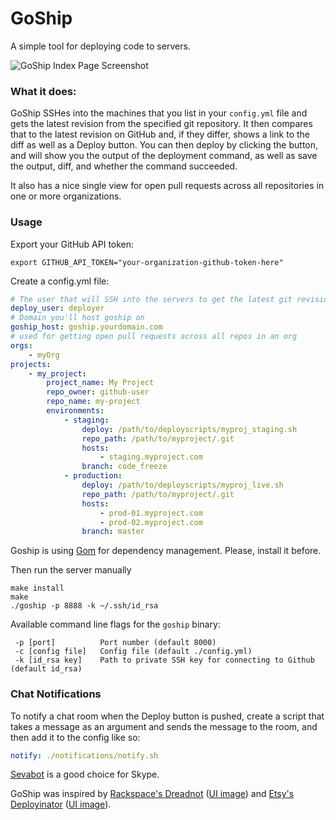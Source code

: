 # GoShip

A simple tool for deploying code to servers.

![GoShip Index Page Screenshot](http://tryimg.com/4/goshi.png)

### What it does:

GoShip SSHes into the machines that you list in your `config.yml` file and gets the latest revision from the specified git repository. It then compares that to the latest revision on GitHub and, if they differ, shows a link to the diff as well as a Deploy button. You can then deploy by clicking the button, and will show you the output of the deployment command, as well as save the output, diff, and whether the command succeeded.

It also has a nice single view for open pull requests across all repositories in one or more organizations.

### Usage

Export your GitHub API token:

    export GITHUB_API_TOKEN="your-organization-github-token-here"

Create a config.yml file:

```yaml
# The user that will SSH into the servers to get the latest git revisions
deploy_user: deployer
# Domain you'll host goship on
goship_host: goship.yourdomain.com
# used for getting open pull requests across all repos in an org
orgs:
    - myOrg
projects:
    - my_project:
        project_name: My Project
        repo_owner: github-user
        repo_name: my-project
        environments:
            - staging:
                deploy: /path/to/deployscripts/myproj_staging.sh
                repo_path: /path/to/myproject/.git
                hosts:
                    - staging.myproject.com
                branch: code_freeze
            - production:
                deploy: /path/to/deployscripts/myproj_live.sh
                repo_path: /path/to/myproject/.git
                hosts:
                    - prod-01.myproject.com
                    - prod-02.myproject.com
                branch: master
```

Goship is using [Gom](https://github.com/mattn/gom) for dependency management. Please, install it before.

Then run the server manually

```shell
make install
make
./goship -p 8888 -k ~/.ssh/id_rsa
```

Available command line flags for the `goship` binary:

```
 -p [port]          Port number (default 8000)
 -c [config file]   Config file (default ./config.yml)
 -k [id_rsa key]    Path to private SSH key for connecting to Github (default id_rsa)
```

### Chat Notifications
To notify a chat room when the Deploy button is pushed, create a script that takes a message as an argument and sends the message to the room, and then add it to the config like so:

```yaml
notify: ./notifications/notify.sh
```

[Sevabot](http://sevabot-skype-bot.readthedocs.org/en/latest/) is a good choice for Skype.

GoShip was inspired by [Rackspace's Dreadnot](https://github.com/racker/dreadnot) ([UI image](http://c179631.r31.cf0.rackcdn.com/dreadnot-overview.png)) and [Etsy's Deployinator](https://github.com/etsy/deployinator/) ([UI image](http://farm5.staticflickr.com/4065/4620552264_9e0fdf634d_b.jpg)).
